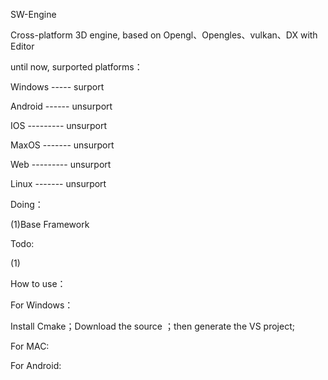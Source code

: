 SW-Engine

Cross-platform 3D engine, based on Opengl、Opengles、vulkan、DX with Editor

until now, surported platforms：

Windows ----- surport

Android ------ unsurport

IOS --------- unsurport

MaxOS ------- unsurport

Web --------- unsurport

Linux ------- unsurport

Doing：

(1)Base Framework

Todo:

(1)



How to use：

For Windows：

Install Cmake；Download the source ；then generate the VS project;

For MAC:

For Android:
